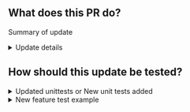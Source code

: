 ## What does this PR do?

Summary of update

<details>
  <summary>Update details</summary>

  * shiny new stuffs
</details>

## How should this update be tested?

<details>
  <summary>Updated unittests or New unit tests added</summary>

  * nosetests tests/test_new_tests.py
</details>

<details>
  <summary>New feature test example</summary>

  * example library usage
</details>
